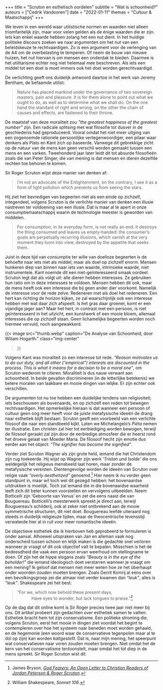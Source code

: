 +++
title    = "Scruton en esthetisch oordelen"
subtitle = "Wat is schoonheid?"
auteurs  = ["Cedrik Vandooren"]
date     = "2022-01-11"
themas   = "Cultuur & Maatschappij"
+++


We leven in een wereld waar utilistische normen en waarden niet alleen triomfantelijk zijn, maar voor velen gelden als de énige waarden die er zijn. Iets kan enkel waarde hebben zolang het een nut dient. In het huidige politieke discours zoeken we naar argumenten om het nut van een beleidskeuze te rechtvaardigen. Zo is een argument voor de verlenging van de A4 om de overbelasting te temperen. Of neem de bouw van nieuwe huizen, het nut hiervan is om mensen een onderdak te bieden. Daarmee is het utilitarisme echter nog niet helemaal mee beschreven. Als iets een middel tot een doel is moet immers ook het doel worden gerechtvaardigd.

De verlichting geeft ons duidelijk antwoord daartoe in het werk van Jeremy Bentham, de befaamde utilist:

>Nature has placed mankind under the governance of two sovereign masters, pain and pleasure. It is for them alone to point out what we ought to do, as well as to determine what we shall do. On the one hand the standard of right and wrong, on the other the chain of causes and effects, are fastened to their throne.

De maatstaf van deze moraliteit zou _”the greatest happiness of the greatest number”_ zijn. Een radicale splitsing met wat filosofie tot dusver in de geschiedenis had geproduceerd. Vooral omdat het niet meer uitging van een zogenoemde rationele persoonlijke vertegenwoordiger, een pilaar waar denkers als Plato en Kant zich op baseerde. Vanwege dit gebrekkige zicht op de natuur van de mens kan geen verschil worden gemaakt tussen een mens en een varken. Tweehonderd jaar later leidt dit tot absurde filosofieën zoals die van Peter Singer, die van mening is dat mensen en dieren dezelfde rechten toe behoren te komen.

Sir Roger Scruton wijst deze manier van denken af:

>I’m not an advocate of the Enlightenment, on the contrary, I see it as a form of light pollution which prevents us from seeing the stars.

Hij ziet het bevredigen van begeerten niet als een einde op zichzelf, integendeel, volgens Scruton is de verlichte manier van denken een illusie nastreven ter voldoening van een illusie. Dat is maar al te apert in onze consumptiemaatschappij waarin de technologie meester is geworden van middelen.

>For consumption, in its everyday form, is not really an end. It destroys the thing consumed and leaves us empty-handed: the consumer’s goals are perpetually recurring illusions, which vanish at the very moment they loom into view, destroyed by the appetite that seeks them.

Juist in deze tijd van consumptie ter wille van doelloze begeerten is de behoefte naar iets niet als middel, maar als doel op zichzelf enorm. Mensen hunkeren diep van binnen naar iets van waarde, intrinsieke waarde, niet instrumentele. Kant noemde dit een niet-geïnteresseerd smaak oordeel. Scruton legt dat als volgt uit: alle dieren hebben interesses. Ze gebruiken hun ratio om in deze interesses te voldoen. Mensen hebben dit ook, maar de mens heeft ook een interesse die bij geen ander dier voorkomt. Namelijk de interesse voor de rede zelve. Redeneren met als doel het redeneren. Een hert kan richting de horizon kijken, ze zal waarschijnlijk ook een interesse hebben met wat daar zich afspeelt. Is het gras daar groener, komt er een vijandige jager aan? Maar het hert, in contrast met een persoon, is niet geïnteresseerd in het uitzicht, een kunstwerk of een mooie bloem, allemaal interesses die op zichzelf staan. Geen lichamelijke begeerten worden noch hiermee vervuld, noch aangewakkerd.

{{< image
	src="thumb.webp"
	caption="De Analyse van Schoonheid, door Wiliam Hogarth."
	class="img-center"
>}}

Volgens Kant was moraliteit zo een interesse tot rede. _“Reason motivates us to do our duty, and all other (“empirical”) interests are discounted in the process. This is what it means for a decision to be a moral one”_, om Scruton wederom te citeren. Moraliteit is dus nauw verwant aan schoonheid. In beide gevallen discrimineren (in de letterlijke betekenis) we betere moralen van laakbare en mooie dingen van lelijke. Er zijn echter ook verschillen.

De argumenten tot nu toe hebben een duidelijke tendens van religiositeit; iets beschouwen als bovenaards, en op zichzelf een reden tot bewegen rechtvaardigen. Het opmerkelijke hieraan is dat wanneer een persoon of cultuur geen oog meer heeft voor de juiste metafysische ideeën de drang naar esthetiek blijft bestaan. Scruton geeft een voorbeeld van een verlichte filosoof die naar een standbeeld kijkt. Laten we Michelangelo’s _Piëta_ nemen ter illustratie. Een christen zal hier tot eerbiediging worden bewogen, terwijl de filosoof geraakt zal zijn door de eerbiedige atmosfeer die er heerst rond het droeve gelaat van Moeder Maria. De filosoof hecht zijn emotie dus eerder aan het object: _“The signifier has become the signified”_.

Verder ziet Scruton Wagner als zijn grote held, iemand die het Christendom zijn rug toekeerde. Hij wijst op Wagner zijn werk _‘Tristan und Isolde’_ die ons weldegelijk het religieus mensbeeld laat horen, maar zonder de metafysische vereisten. Dientengevolge worden de ideeën van Scruton over religie vaak _“overly aesthetized”_ genoemd.[^1] Hier neem ik nu verder geen standpunt in, maar wil toch wel dit gezegd hebben: het bovenaardse uitdrukken is moeilijk. Toch zal iemand die in die bovenaardse waarheid leeft zich dit beter kunnen voorstellen en vervolgens uitbeelden. Neem Botticelli zijn ‘Geboorte van Venus’ en zet die eens naast die van Bouguereau. Botticelli’s meesterwerk spreekt je direct aan, terwijl Bouguereau’s schilderij, ook al zeker niet ontbrekend aan de mooie symmetrische structuren, dit niet doet. Bouguereau leefde uiteraard nog steeds in duidelijk religieuze tijden, maar de theocentrische levensstijl verwaterde hier al in ruil voor meer romantische ideeën.

De objectieve esthetiek die ik hierboven heb geprobeerd te formuleren is onder aanval. Alhoewel uitspraken van Jan en alleman vaak nog onderscheid tussen schoon en lelijk maken is die gedachte snel verloren wanneer je vraagt of dit ook objectief valt te bepalen. Misschien is het de bedeesdheid die vaak een persoon ervan weerhoud om stellingname te doen. Of zijn het de hippe slogans zoals _“Beauty is in the eye of the beholder!”_ die iemand ideologisch doet verstarren wanneer je vraagt om een mening? Ik geloof dat mensen niet meer weten hoe ze het überhaupt onder woorden zouden moeten brengen. Zoals Gerrit Komrij al eens over een bevolkingsgroep zei die almaar niet verder kwamen dan _“leuk”_, alles is _“leuk”_. Shakespeare zei het best:

>“For we, which now behold these present days,<br>
&nbsp;&nbsp;&nbsp;&nbsp;&nbsp;&nbsp;&nbsp;&nbsp;&nbsp;&nbsp;&nbsp; Have eyes to wonder, but lack tongues to praise.”[^2]

Op de dag dat dit online komt is Sir Roger precies twee jaar niet meer bij ons. Dit artikel probeert zijn gedachten over esthetiek samen te vatten. Esthetiek bracht hem tot zijn conservatisme. Een politieke stroming die, volgens Scruton, eerst het mooie in dingen ziet voordat het begint te contempleren over hoe het systeem naar beneden moet worden gehaald, en de hegemonie (een woord waar de conservatieve tegenpolen maar al te dol op zijn) kan worden _kaltgestellt_. Dat is, naar mijn mening, het speerpunt wat conservatieven naar voren zouden moeten brengen. Niet omdat het de kern van het conservatisme tentoonstelt, maar omdat het tot diep in de mens spreekt. Sir Roger Scruton wist dit.


[^1]: James Bryson, _[God Fearers: An Open Letter to Christian Readers of Jordan Peterson & Roger Scruton](https://www.touchstonemag.com/archives/article.php?id=32-06-036-f)_.
[^2]: William Shakespeare, _Sonnet 106_.
